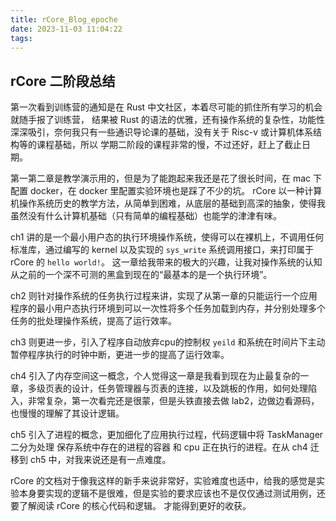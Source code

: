 ```yaml
---
title: rCore_Blog_epoche
date: 2023-11-03 11:04:22
tags:
---
```


## rCore 二阶段总结
第一次看到训练营的通知是在 Rust 中文社区，本着尽可能的抓住所有学习的机会就随手报了训练营，
结果被 Rust 的语法的优雅，还有操作系统的复杂性，功能性深深吸引，奈何我只有一些通识导论课的基础，没有关于 Risc-v 或计算机体系结构等的课程基础，所以
学期二阶段的课程非常的慢，不过还好，赶上了截止日期。

第一第二章是教学演示用的，但是为了能跑起来我还是花了很长时间，在 mac 下配置 docker，在 docker 里配置实验环境也是踩了不少的坑。
rCore 以一种计算机操作系统历史的教学方法，从简单到困难，从底层的基础到高深的抽象，使得我虽然没有什么计算机基础（只有简单的编程基础）也能学的津津有味。

ch1 讲的是一个最小用户态的执行环境操作系统，使得可以在裸机上，不调用任何标准库，通过编写的 kernel 以及实现的 `sys_write` 系统调用接口，来打印属于 rCore 的 `hello world!`。
这一章给我带来的极大的兴趣，让我对操作系统的认知从之前的一个深不可测的黑盒到现在的“最基本的是一个执行环境”。

ch2 则针对操作系统的任务执行过程来讲，实现了从第一章的只能运行一个应用程序的最小用户态执行环境到可以一次性将多个任务加载到内存，并分别处理多个任务的批处理操作系统，提高了运行效率。

ch3 则更进一步，引入了程序自动放弃cpu的控制权 `yeild` 和系统在时间片下主动暂停程序执行的时钟中断，更进一步的提高了运行效率。

ch4 引入了内存空间这一概念，个人觉得这一章是我看到现在为止最复杂的一章，多级页表的设计，任务管理器与页表的连接，以及跳板的作用，如何处理陷入，非常复杂，第一次看完还是很蒙，但是头铁直接去做 lab2，边做边看源码，也慢慢的理解了其设计逻辑。

ch5 引入了进程的概念，更加细化了应用执行过程，代码逻辑中将 TaskManager 二分为处理 保存系统中存在的进程的容器 和 cpu 正在执行的进程。在从 ch4 迁移到 ch5 中，对我来说还是有一点难度。

rCore 的文档对于像我这样的新手来说非常好，实验难度也适中，给我的感觉是实验本身要实现的逻辑不是很难，但是实验的要求应该也不是仅仅通过测试用例，还要了解阅读 rCore 的核心代码和逻辑。
才能得到更好的收获。
